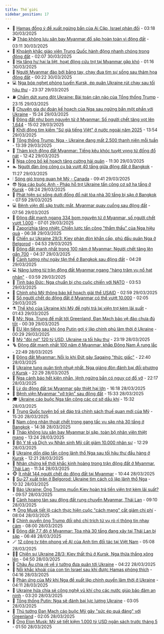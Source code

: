 ```yaml
---
title: Thế giới
sidebar_position: 17
---
```


<!-- dantri-the-gioi:START -->
- 🌋 [Hamas đồng ý đề xuất ngừng bắn của Ai Cập, Israel phản đối](https://dantri.com.vn/the-gioi/hamas-dong-y-de-xuat-ngung-ban-cua-ai-cap-israel-phan-doi-20250330101716816.htm) - 03:18 30/03/2025
- 🎬 [Tháp không lưu sân bay Myanmar đổ sập hoàn toàn vì động đất](https://dantri.com.vn/the-gioi/thap-khong-luu-san-bay-myanmar-do-sap-hoan-toan-vi-dong-dat-20250330100421516.htm) - 03:11 30/03/2025
- 🧰 [Khoảnh khắc giáo viên Trung Quốc hành động nhanh chóng trong động đất](https://dantri.com.vn/the-gioi/khoanh-khac-giao-vien-trung-quoc-hanh-dong-nhanh-chong-trong-dong-dat-20250330084612340.htm) - 02:07 30/03/2025
- 🌋 [Hạ tầng hư hại la liệt, hoạt động cứu trợ tại Myanmar gặp khó](https://dantri.com.vn/the-gioi/ha-tang-hu-hai-la-liet-hoat-dong-cuu-tro-tai-myanmar-gap-kho-20250330081406377.htm) - 01:16 30/03/2025
- 🗽 [Người Myanmar đào bới bằng tay, chạy đua tìm sự sống sau thảm họa động đất](https://dantri.com.vn/the-gioi/nguoi-myanmar-dao-boi-bang-tay-chay-dua-tim-su-song-sau-tham-hoa-dong-dat-20250330071459445.htm) - 00:22 30/03/2025
- 💻 [Nga bóp nghẹt phòng tuyến Kursk, ép quân Ukraine rút chạy sau tối hậu thư](https://dantri.com.vn/the-gioi/nga-bop-nghet-phong-tuyen-kursk-ep-quan-ukraine-rut-chay-sau-toi-hau-thu-20250330062838558.htm) - 23:37 29/03/2025
- ⛽️ [Chấm dứt xung đột Ukraine: Bài toán cân não của Tổng thống Trump](https://dantri.com.vn/the-gioi/cham-dut-xung-dot-ukraine-bai-toan-can-nao-cua-tong-thong-trump-20250327163440242.htm) - 23:15 29/03/2025
- 🤩 [Chuyên gia dự đoán kế hoạch của Nga sau ngừng bắn một phần với Ukraine](https://dantri.com.vn/the-gioi/chuyen-gia-du-doan-ke-hoach-cua-nga-sau-ngung-ban-mot-phan-voi-ukraine-20250329221748009.htm) - 15:24 29/03/2025
- 🧐 [Động đất như bom nguyên tử ở Myanmar: Số người chết tăng vọt lên 1.644](https://dantri.com.vn/the-gioi/dong-dat-nhu-bom-nguyen-tu-o-myanmar-so-nguoi-chet-tang-vot-len-1644-20250329215540157.htm) - 15:02 29/03/2025
- 🎊 [Khởi động tìm kiếm &quot;Sứ giả tiếng Việt&quot; ở nước ngoài năm 2025](https://dantri.com.vn/the-gioi/khoi-dong-tim-kiem-su-gia-tieng-viet-o-nuoc-ngoai-nam-2025-20250329204254809.htm) - 13:54 29/03/2025
- 📝 [Tổng thống Trump: Nga - Ukraine đang mất 2.500 thanh niên mỗi tuần](https://dantri.com.vn/the-gioi/tong-thong-trump-nga-ukraine-dang-mat-2500-thanh-nien-moi-tuan-20250329203230307.htm) - 13:39 29/03/2025
- 🤡 [Thảm kịch động đất Myanmar: Tiếng kêu khóc tuyệt vọng từ đống đổ nát](https://dantri.com.vn/the-gioi/tham-kich-dong-dat-myanmar-tieng-keu-khoc-tuyet-vong-tu-dong-do-nat-20250329192728571.htm) - 12:42 29/03/2025
- 🥷 [Nga công bố kế hoạch tăng cường hải quân](https://dantri.com.vn/the-gioi/nga-cong-bo-ke-hoach-tang-cuong-hai-quan-20250329170847104.htm) - 11:30 29/03/2025
- 🏊 [Người đàn ông cõng cụ bà vượt 40 tầng giữa động đất ở Bangkok](https://dantri.com.vn/the-gioi/nguoi-dan-ong-cong-cu-ba-vuot-40-tang-giua-dong-dat-o-bangkok-20250329163301808.htm) - 11:27 29/03/2025
- 🕯 [Sóng gió trong quan hệ Mỹ - Canada](https://dantri.com.vn/the-gioi/song-gio-trong-quan-he-my-canada-20250329163921022.htm) - 09:41 29/03/2025
- 😎 [Nga cáo buộc Anh - Pháp hỗ trợ Ukraine tấn công cơ sở hạ tầng ở Kursk](https://dantri.com.vn/the-gioi/nga-cao-buoc-anh-phap-ho-tro-ukraine-tan-cong-co-so-ha-tang-o-kursk-20250329150557132.htm) - 08:24 29/03/2025
- 🌈 [Phát hiện sự sống dưới đống đổ nát tòa nhà 30 tầng bị sập ở Bangkok](https://dantri.com.vn/the-gioi/phat-hien-su-song-duoi-dong-do-nat-toa-nha-30-tang-bi-sap-o-bangkok-20250329144438229.htm) - 07:59 29/03/2025
- 💻 [Bệnh viện đổ sập trước mắt, Myanmar quay cuồng sau động đất](https://dantri.com.vn/the-gioi/benh-vien-do-sap-truoc-mat-myanmar-quay-cuong-sau-dong-dat-20250329145626146.htm) - 07:56 29/03/2025
- 🤖 [Động đất mạnh ngang 334 bom nguyên tử ở Myanmar, số người chết vượt 1.000](https://dantri.com.vn/the-gioi/dong-dat-manh-ngang-334-bom-nguyen-tu-o-myanmar-so-nguoi-chet-vuot-1000-20250329135547219.htm) - 07:01 29/03/2025
- 🦏 [Zaporizhia tăng nhiệt: Chiến lược tấn công &quot;thẩm thấu&quot; của Nga hiệu quả](https://dantri.com.vn/the-gioi/zaporizhia-tang-nhiet-chien-luoc-tan-cong-tham-thau-cua-nga-hieu-qua-20250329113156094.htm) - 06:38 29/03/2025
- 🌁 [Chiến sự Ukraine 29/3: Kiev phản đòn khẩn cấp, phủ đầu quân Nga ở Belgorod](https://dantri.com.vn/the-gioi/chien-su-ukraine-293-kiev-phan-don-khan-cap-phu-dau-quan-nga-o-belgorod-20250329114508954.htm) - 04:53 29/03/2025
- 🐘 [Động đất mạnh nhất trong 100 năm ở Myanmar: Người chết tăng lên gần 700](https://dantri.com.vn/the-gioi/dong-dat-manh-nhat-trong-100-nam-o-myanmar-nguoi-chet-tang-len-gan-700-20250329113115176.htm) - 04:37 29/03/2025
- 🥷 [Cảnh tượng như ngày tận thế ở Bangkok sau động đất](https://dantri.com.vn/the-gioi/canh-tuong-nhu-ngay-tan-the-o-bangkok-sau-dong-dat-20250329105514167.htm) - 04:28 29/03/2025
- 💻 [Năng lượng từ trận động đất Myanmar ngang &quot;hàng trăm vụ nổ hạt nhân&quot;](https://dantri.com.vn/the-gioi/nang-luong-tu-tran-dong-dat-myanmar-ngang-hang-tram-vu-no-hat-nhan-20250329100055934.htm) - 03:59 29/03/2025
- 🎡 [Tình báo Đức: Nga chuẩn bị cho cuộc chiến với NATO](https://dantri.com.vn/the-gioi/tinh-bao-duc-nga-chuan-bi-cho-cuoc-chien-voi-nato-20250329103145611.htm) - 03:53 29/03/2025
- 🧰 [Chính phủ Mỹ thông báo kế hoạch giải thể USAID](https://dantri.com.vn/the-gioi/chinh-phu-my-thong-bao-ke-hoach-giai-the-usaid-20250329092634853.htm) - 02:59 29/03/2025
- 🥸 [Số người chết do động đất ở Myanmar có thể vượt 10.000](https://dantri.com.vn/the-gioi/so-nguoi-chet-do-dong-dat-o-myanmar-co-the-vuot-10000-20250329085356095.htm) - 02:05 29/03/2025
- ⚗️ [Thế khó của Ukraine khi Mỹ đề nghị trả lại viện trợ kèm lãi suất](https://dantri.com.vn/the-gioi/the-kho-cua-ukraine-khi-my-de-nghi-tra-lai-vien-tro-kem-lai-suat-20250329083729938.htm) - 01:43 29/03/2025
- 🌮 [Mỹ: Nga, Trung để mắt tới Greenland, Đan Mạch bảo vệ đảo chưa đủ tốt](https://dantri.com.vn/the-gioi/my-nga-trung-de-mat-toi-greenland-dan-mach-bao-ve-dao-chua-du-tot-20250329072610071.htm) - 00:39 29/03/2025
- 🎃 [EU lên tiếng sau khi ông Putin gợi ý lập chính phủ lâm thời ở Ukraine](https://dantri.com.vn/the-gioi/eu-len-tieng-sau-khi-ong-putin-goi-y-lap-chinh-phu-lam-thoi-o-ukraine-20250329072428225.htm) - 00:29 29/03/2025
- 💫 [Mỹ &quot;đòi nợ&quot; 120 tỷ USD, Ukraine ra tối hậu thư](https://dantri.com.vn/the-gioi/my-doi-no-120-ty-usd-ukraine-ra-toi-hau-thu-20250329060858444.htm) - 23:19 28/03/2025
- 🪜 [Động đất mạnh nhất 100 năm ở Myanmar, khắp Đông Nam Á rung lắc](https://dantri.com.vn/the-gioi/dong-dat-manh-nhat-100-nam-o-myanmar-khap-dong-nam-a-rung-lac-20250329054246640.htm) - 22:49 28/03/2025
- 🌋 [Động đất Myanmar: Nỗi lo khi Đứt gãy Sagaing &quot;thức giấc&quot;](https://dantri.com.vn/the-gioi/dong-dat-myanmar-noi-lo-khi-dut-gay-sagaing-thuc-giac-20250328230442664.htm) - 22:40 28/03/2025
- 🦏 [Ukraine tung quân tinh nhuệ nhất, Nga giáng đòn đánh bại đối phương ở Kursk](https://dantri.com.vn/the-gioi/ukraine-tung-quan-tinh-nhue-nhat-nga-giang-don-danh-bai-doi-phuong-o-kursk-20250329000112028.htm) - 22:29 28/03/2025
- 👀 [Nga cảnh báo hết kiên nhẫn, lệnh ngừng bắn có nguy cơ đổ vỡ](https://dantri.com.vn/the-gioi/nga-canh-bao-het-kien-nhan-lenh-ngung-ban-co-nguy-co-do-vo-20250329004724224.htm) - 22:17 28/03/2025
- 🧰 [Lý do động đất tại Myanmar gây thiệt hại lớn](https://dantri.com.vn/the-gioi/ly-do-dong-dat-tai-myanmar-gay-thiet-hai-lon-20250328231133091.htm) - 16:18 28/03/2025
- 🚀 [Bệnh viện Myanmar &quot;vỡ trận&quot; sau động đất](https://dantri.com.vn/the-gioi/benh-vien-myanmar-vo-tran-sau-dong-dat-20250328222639677.htm) - 15:33 28/03/2025
- 🎓 [Ukraine cáo buộc Nga tấn công các cơ sở dầu khí](https://dantri.com.vn/the-gioi/ukraine-cao-buoc-nga-tan-cong-cac-co-so-dau-khi-20250328223145305.htm) - 15:32 28/03/2025
- 🥸 [Trung Quốc tuyên bố sẽ đáp trả chính sách thuế quan mới của Mỹ](https://dantri.com.vn/the-gioi/trung-quoc-tuyen-bo-se-dap-tra-chinh-sach-thue-quan-moi-cua-my-20250328221255617.htm) - 15:20 28/03/2025
- 🦅 [Nam công nhân thoát chết trong gang tấc vụ sập nhà 30 tầng ở Bangkok](https://dantri.com.vn/the-gioi/nam-cong-nhan-thoat-chet-trong-gang-tac-vu-sap-nha-30-tang-o-bangkok-20250328211822035.htm) - 14:38 28/03/2025
- 🤭 [Tháp không lưu sân bay Myanmar bị sập, toàn bộ nhân viên thiệt mạng](https://dantri.com.vn/the-gioi/thap-khong-luu-san-bay-myanmar-bi-sap-toan-bo-nhan-vien-thiet-mang-20250328201320291.htm) - 13:24 28/03/2025
- 🤖 [Bộ Y tế và Dịch vụ Nhân sinh Mỹ cắt giảm 10.000 nhân sự](https://dantri.com.vn/the-gioi/bo-y-te-va-dich-vu-nhan-sinh-my-cat-giam-10000-nhan-su-20250328192900647.htm) - 12:29 28/03/2025
- 🐲 [Ukraine dồn dập tấn công lãnh thổ Nga sau tối hậu thư đầu hàng ở Kursk](https://dantri.com.vn/the-gioi/ukraine-don-dap-tan-cong-lanh-tho-nga-sau-toi-hau-thu-dau-hang-o-kursk-20250328184811492.htm) - 12:21 28/03/2025
- 🫣 [Nhân chứng kể thời khắc kinh hoàng trong trận động đất ở Myanmar, Thái Lan](https://dantri.com.vn/the-gioi/nhan-chung-ke-thoi-khac-kinh-hoang-trong-tran-dong-dat-o-myanmar-thai-lan-20250328182329943.htm) - 11:34 28/03/2025
- 🐵 [Ít nhất 144 người chết do động đất tại Myanmar](https://dantri.com.vn/the-gioi/it-nhat-144-nguoi-chet-do-dong-dat-tai-myanmar-20250328174202511.htm) - 10:44 28/03/2025
- 🫶 [Su-27 xuất trận ở Belgorod: Ukraine tìm cách cô lập lãnh thổ Nga](https://dantri.com.vn/the-gioi/su-27-xuat-tran-o-belgorod-ukraine-tim-cach-co-lap-lanh-tho-nga-20250328172233529.htm) - 10:32 28/03/2025
- 💃 [Báo Ukraine: Ông Trump muốn Kiev hoàn trả tiền viện trợ kèm lãi suất?](https://dantri.com.vn/the-gioi/bao-ukraine-ong-trump-muon-kiev-hoan-tra-tien-vien-tro-kem-lai-suat-20250328164216336.htm) - 09:57 28/03/2025
- 💫 [Cảnh hoang tàn sau động đất rung chuyển Myanmar, Thái Lan](https://dantri.com.vn/the-gioi/canh-hoang-tan-sau-dong-dat-rung-chuyen-myanmar-thai-lan-20250328160702548.htm) - 09:10 28/03/2025
- ⚗️ [Ông Musk tiết lộ cách thực hiện cuộc &quot;cách mạng&quot; cắt giảm chi phí](https://dantri.com.vn/the-gioi/ong-musk-tiet-lo-cach-thuc-hien-cuoc-cach-mang-cat-giam-chi-phi-20250328141401191.htm) - 08:04 28/03/2025
- 🥷 [Chính quyền ông Trump đối phó chỉ trích từ vụ rò rỉ thông tin nhạy cảm](https://dantri.com.vn/the-gioi/chinh-quyen-ong-trump-doi-pho-chi-trich-tu-vu-ro-ri-thong-tin-nhay-cam-20250328145904580.htm) - 08:00 28/03/2025
- 🥸 [Động đất 7,7 độ ở Myanmar: Tòa nhà 30 tầng đang xây tại Thái Lan bị sập](https://dantri.com.vn/the-gioi/dong-dat-77-do-o-myanmar-toa-nha-30-tang-dang-xay-tai-thai-lan-bi-sap-20250328134717563.htm) - 06:48 28/03/2025
- 🪄 [12 công ty tiên phong về AI của Anh tìm đối tác tại Việt Nam](https://dantri.com.vn/the-gioi/12-cong-ty-tien-phong-ve-ai-cua-anh-tim-doi-tac-tai-viet-nam-20250328120306248.htm) - 05:08 28/03/2025
- 🧑‍💻 [Chiến sự Ukraine 28/3: Kiev thất thủ ở Kursk, Nga thừa thắng xông lên](https://dantri.com.vn/the-gioi/chien-su-ukraine-283-kiev-that-thu-o-kursk-nga-thua-thang-xong-len-20250328113721475.htm) - 04:50 28/03/2025
- 🤭 [Châu Âu chia rẽ về ý tưởng đưa quân tới Ukraine](https://dantri.com.vn/the-gioi/chau-au-chia-re-ve-y-tuong-dua-quan-toi-ukraine-20250328110521902.htm) - 04:22 28/03/2025
- 🗽 [Nỗi khắc khoải của con tin Israel sau khi được Hamas phóng thích](https://dantri.com.vn/the-gioi/noi-khac-khoai-cua-con-tin-israel-sau-khi-duoc-hamas-phong-thich-20250327165207426.htm) - 04:16 28/03/2025
- 🤖 [Phản ứng của Mỹ khi Nga đề xuất lập chính quyền lâm thời ở Ukraine](https://dantri.com.vn/the-gioi/phan-ung-cua-my-khi-nga-de-xuat-lap-chinh-quyen-lam-thoi-o-ukraine-20250328110135775.htm) - 04:11 28/03/2025
- 🌈 [Ukraine hứa chia sẻ công nghệ vũ khí cho các nước giúp bảo đảm an ninh](https://dantri.com.vn/the-gioi/ukraine-hua-chia-se-cong-nghe-vu-khi-cho-cac-nuoc-giup-bao-dam-an-ninh-20250328095326570.htm) - 03:20 28/03/2025
- 🤩 [Tổng thống Putin: Nga sẽ đánh bại lực lượng Ukraine](https://dantri.com.vn/the-gioi/tong-thong-putin-nga-se-danh-bai-luc-luong-ukraine-20250328095800706.htm) - 03:05 28/03/2025
- 🤗 [Thủ tướng Đan Mạch cáo buộc Mỹ gây &quot;sức ép quá đáng&quot; với Greenland](https://dantri.com.vn/the-gioi/thu-tuong-dan-mach-cao-buoc-my-gay-suc-ep-qua-dang-voi-greenland-20250327163833543.htm) - 02:05 28/03/2025
- 🙉 [Ông Elon Musk: Mỹ sẽ tiết kiệm 1.000 tỷ USD ngân sách trước tháng 5](https://dantri.com.vn/the-gioi/ong-elon-musk-my-se-tiet-kiem-1000-ty-usd-ngan-sach-truoc-thang-5-20250328084613493.htm) - 01:50 28/03/2025<!-- dantri-the-gioi:END -->
